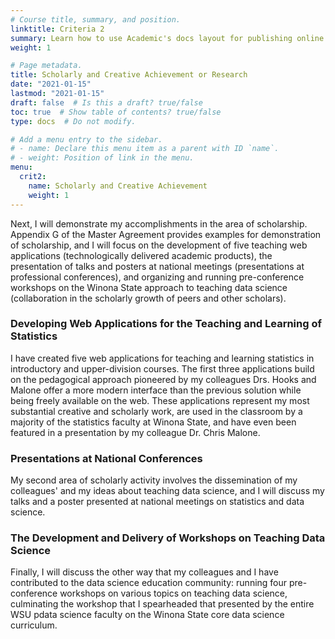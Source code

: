 ```yaml
---
# Course title, summary, and position.
linktitle: Criteria 2
summary: Learn how to use Academic's docs layout for publishing online courses, software documentation, and tutorials.
weight: 1

# Page metadata.
title: Scholarly and Creative Achievement or Research 
date: "2021-01-15"
lastmod: "2021-01-15"
draft: false  # Is this a draft? true/false
toc: true  # Show table of contents? true/false
type: docs  # Do not modify.

# Add a menu entry to the sidebar.
# - name: Declare this menu item as a parent with ID `name`.
# - weight: Position of link in the menu.
menu:
  crit2:
    name: Scholarly and Creative Achievement
    weight: 1
---
```


Next, I will demonstrate my accomplishments in the area of scholarship.
Appendix G of the Master Agreement provides examples for demonstration of
scholarship, and I will focus on the development of five teaching web
applications (technologically delivered academic products), the presentation
of talks and posters at national meetings (presentations at professional
conferences), and organizing and running pre-conference workshops on the Winona
State approach to teaching data science (collaboration in the scholarly
growth of peers and other scholars).

### Developing Web Applications for the Teaching and Learning of Statistics

I have created five web applications for teaching and
learning statistics in introductory and upper-division courses. The first
three applications build on the pedagogical approach pioneered by my
colleagues Drs. Hooks and Malone offer a more modern interface than the
previous solution while being freely available on the web. These applications
represent my most substantial creative and scholarly work, are used in the
classroom by a majority of the statistics faculty at Winona State, and have
even been featured in a presentation by my colleague Dr. Chris Malone.

### Presentations at National Conferences

My second area of scholarly activity involves the dissemination of my
colleagues' and my ideas about teaching data science, and I will discuss my
talks and a poster presented at national meetings on statistics and data
science.

### The Development and Delivery of Workshops on Teaching Data Science

Finally, I will discuss the other way that my colleagues and I have
contributed to the data science education community: running four
pre-conference workshops on various topics on teaching data science,
culminating the workshop that I spearheaded that presented by the entire WSU
pdata science faculty on the Winona State core data science curriculum.
